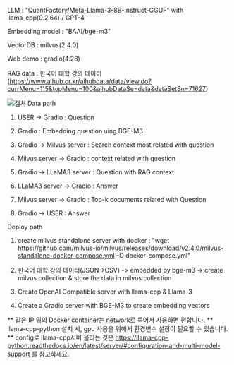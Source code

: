 LLM : "QuantFactory/Meta-Llama-3-8B-Instruct-GGUF" with llama_cpp(0.2.64) / GPT-4

Embedding model : "BAAI/bge-m3"

VectorDB : milvus(2.4.0)

Web demo : gradio(4.28)

RAG data : 한국어 대학 강의 데이터(https://www.aihub.or.kr/aihubdata/data/view.do?currMenu=115&topMenu=100&aihubDataSe=data&dataSetSn=71627)

![캡처](https://github.com/Yusin-Lee/LLMwithRAG_BASE/assets/98385516/9d8aa95d-5453-41d4-b8e9-e6a229c3b47f)
Data path
1. USER -> Gradio : Question

2. Gradio : Embedding question uing BGE-M3

3. Gradio -> Milvus server : Search context most related with question

4. Milvus server -> Gradio : context related with question

5. Gradio -> LLaMA3 server : Question with RAG context

6. LLaMA3 server -> Gradio : Answer


5. Milvus server -> Gradio : Top-k documents related with Question

6. Gradio -> USER : Answer


Deploy path
1. create milvus standalone server with docker : "wget https://github.com/milvus-io/milvus/releases/download/v2.4.0/milvus-standalone-docker-compose.yml -O docker-compose.yml"

2. 한국어 대학 강의 데이터(JSON->CSV) -> embedded by bge-m3 -> create milvus collection & store the data in milvus collection

3. Create OpenAI Compatible server with llama-cpp & Llama-3

4. Create a Gradio server with BGE-M3 to create embedding vectors

** 같은 IP 위의 Docker container는 network로 묶어서 사용하면 편합니다.
** llama-cpp-python 설치 시, gpu 사용을 위해서 환경변수 설정이 필요할 수 있습니다.
** config로 llama-cpp서버 올리는 것은 https://llama-cpp-python.readthedocs.io/en/latest/server/#configuration-and-multi-model-support 를 참고하세요.
